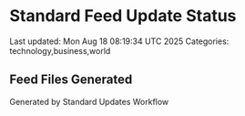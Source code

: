 # Standard Feed Update Status
Last updated: Mon Aug 18 08:19:34 UTC 2025
Categories: technology,business,world

## Feed Files Generated

Generated by Standard Updates Workflow
